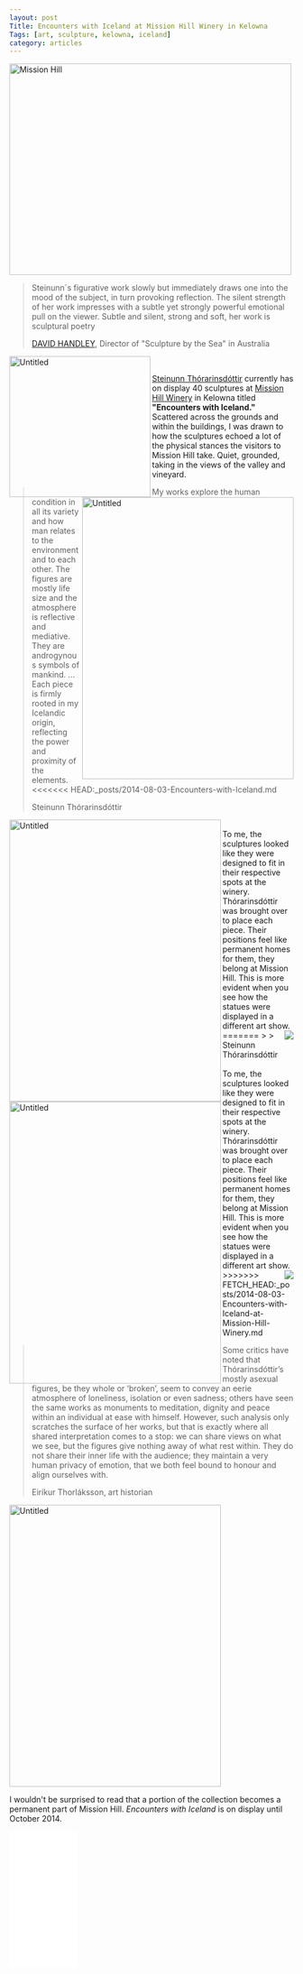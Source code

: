 ```yaml
---
layout: post
Title: Encounters with Iceland at Mission Hill Winery in Kelowna
Tags: [art, sculpture, kelowna, iceland]
category: articles
---
```

<a href="https://www.flickr.com/photos/jmccullough/14820184995" title="Mission Hill by James M., on Flickr"><img src="https://farm3.staticflickr.com/2939/14820184995_51471c4880.jpg" width="500" height="375" alt="Mission Hill"></a>

> Steinunn´s figurative work slowly but immediately draws one into the mood of the subject, in turn provoking reflection. The silent strength of her work impresses with a subtle yet strongly powerful emotional pull on the viewer. Subtle and silent, strong and soft, her work is sculptural poetry
>
> [DAVID HANDLEY](http://www.steinunnth.com/literature.html "David Handley Quote"), Director of "Sculpture by the Sea" in Australia

<img src="https://farm3.staticflickr.com/2905/14817705494_cf4243c8a9.jpg" align="left" width="250" height="250" alt="Untitled">
<br>

[Steinunn Thórarinsdóttir](http://www.steinunnth.com/ "Steinunn Thorarinsdottir") currently has on display 40 sculptures at [Mission Hill Winery](http://www.missionhillwinery.com/ "Mission Hill Winery") in Kelowna titled **"Encounters with Iceland."** Scattered across the grounds and within the buildings, I was drawn to how the sculptures echoed a lot of the physical stances the visitors to Mission Hill take. Quiet, grounded, taking in the views of the valley and vineyard. 

<img src="https://farm4.staticflickr.com/3852/14820070785_49b13bfd43.jpg" align="right" width="375" height="500" alt="Untitled">

> My works explore the human condition in all its variety and how man relates to the environment and to each other. The figures are mostly life size and the atmosphere is reflective and mediative. They are androgynous symbols of mankind. ... Each piece is firmly rooted in my Icelandic origin, reflecting the power and proximity of the elements.
<<<<<<< HEAD:_posts/2014-08-03-Encounters-with-Iceland.md
>
> Steinunn Thórarinsdóttir

<img src="https://farm4.staticflickr.com/3904/14576698479_3a49c44fc9.jpg" align="left" width="375" height="500" alt="Untitled">
<br>
To me, the sculptures looked like they were designed to fit in their respective spots at the winery. Thórarinsdóttir was brought over to place each piece. Their positions feel like permanent homes for them, they belong at Mission Hill. This is more evident when you see how the statues were displayed in a different art show.

<img src="http://www.steinunnth.com/images/7%202012%20encounter%20scott%20white%20contemporary.jpg" align="right" padding="5px">
=======
> 
> Steinunn Thórarinsdóttir

<img src="https://farm4.staticflickr.com/3904/14576698479_3a49c44fc9.jpg" align="left" width="375" height="500" alt="Untitled" padding="5px">
<br>
<br>
To me, the sculptures looked like they were designed to fit in their respective spots at the winery. Thórarinsdóttir was brought over to place each piece. Their positions feel like permanent homes for them, they belong at Mission Hill. This is more evident when you see how the statues were displayed in a different art show.

<img src="http://www.steinunnth.com/images/7%202012%20encounter%20scott%20white%20contemporary.jpg" align="right">
<br>
>>>>>>> FETCH_HEAD:_posts/2014-08-03-Encounters-with-Iceland-at-Mission-Hill-Winery.md

> Some critics have noted that Thórarinsdóttir’s mostly asexual figures, be they whole or ‘broken’, seem to convey an eerie atmosphere of loneliness, isolation or even sadness; others have seen the same works as monuments to meditation, dignity and peace within an individual at ease with himself. However, such analysis only scratches the surface of her works, but that is exactly where all shared interpretation comes to a stop: we can share views on what we see, but the figures give nothing away of what rest within. They do not share their inner life with the audience; they maintain a very human privacy of emotion, that we both feel bound to honour and align ourselves with.
>
> Eiríkur Thorláksson, art historian

<img src="https://farm6.staticflickr.com/5592/14633408239_321fed2452.jpg" width="375" height="500" alt="Untitled">

I wouldn't be surprised to read that a portion of the collection becomes a permanent part of Mission Hill. *Encounters with Iceland* is on display until October 2014.


<iframe style="width:120px;height:240px;" marginwidth="0" marginheight="0" scrolling="no" frameborder="0" src="//ws-na.amazon-adsystem.com/widgets/q?ServiceVersion=20070822&OneJS=1&Operation=GetAdHtml&MarketPlace=US&source=ss&ref=ss_til&ad_type=product_link&tracking_id=four0b-20&marketplace=amazon&region=US&placement=1770502300&asins=1770502300&linkId=L6X5VMGJYRG5PLT3&show_border=true&link_opens_in_new_window=true">
</iframe>

